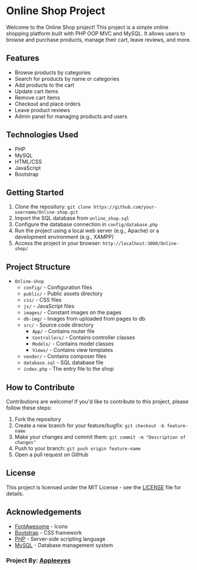 # Online Shop Project

Welcome to the Online Shop project! This project is a simple online shopping platform built with PHP OOP MVC and MySQL. It allows users to browse and purchase products, manage their cart, leave reviews, and more.

## Features

- Browse products by categories
- Search for products by name or categories
- Add products to the cart
- Update cart items
- Remove cart items
- Checkout and place orders
- Leave product reviews
- Admin panel for managing products and users

## Technologies Used

- PHP
- MySQL
- HTML/CSS
- JavaScript
- Bootstrap

## Getting Started

1. Clone the repository: `git clone https://github.com/your-username/Online-shop.git`
2. Import the SQL database from `online_shop.sql`
3. Configure the database connection in `config/database.php`
4. Run the project using a local web server (e.g., Apache) or a development environment (e.g., XAMPP)
5. Access the project in your browser: `http://localhost:3000/Online-shop/`

## Project Structure

- `Online-shop`
  - `config/` - Configuration files
  - `public/` - Public assets directory
  - `css/` - CSS files
  - `js/` - JavaScript files
  - `images/` - Constant images on the pages
  - `db-img/` - Images from uploaded from pages to db
  - `src/` - Source code directory
    - `App/` - Contains router file
    - `Controllers/` - Contains controller classes
    - `Models/` - Contains model classes
    - `Views/` - Contains view templates
  - `vendor/` - Contains composer files
  - `database.sql` - SQL database file
  - `index.php` - The entry file to the shop

## How to Contribute

Contributions are welcome! If you'd like to contribute to this project, please follow these steps:

1. Fork the repository
2. Create a new branch for your feature/bugfix: `git checkout -b feature-name`
3. Make your changes and commit them: `git commit -m "Description of changes"`
4. Push to your branch: `git push origin feature-name`
5. Open a pull request on GitHub

## License

This project is licensed under the MIT License - see the [LICENSE](license) file for details.

## Acknowledgements

- [FontAwesome](https://fontawesome.com/) - Icons
- [Bootstrap](https://getbootstrap.com/) - CSS framework
- [PHP](https://www.php.net/) - Server-side scripting language
- [MySQL](https://www.mysql.com/) - Database management system

### Project By: [Appleeyes](https://github.com/Appleeyes)